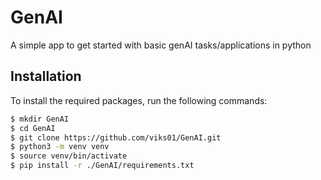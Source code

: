 # GenAI
A simple app to get started with basic genAI tasks/applications in python

## Installation
To install the required packages, run the following commands:
```bash
$ mkdir GenAI
$ cd GenAI
$ git clone https://github.com/viks01/GenAI.git
$ python3 -m venv venv
$ source venv/bin/activate
$ pip install -r ./GenAI/requirements.txt
```
